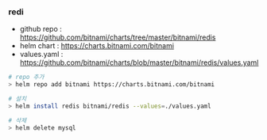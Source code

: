 
### redi 
* github repo : https://github.com/bitnami/charts/tree/master/bitnami/redis
* helm chart : https://charts.bitnami.com/bitnami
* values.yaml : https://github.com/bitnami/charts/blob/master/bitnami/redis/values.yaml

```sh
# repo 추가
> helm repo add bitnami https://charts.bitnami.com/bitnami

# 설치
> helm install redis bitnami/redis --values=./values.yaml

# 삭제
> helm delete mysql 
```

